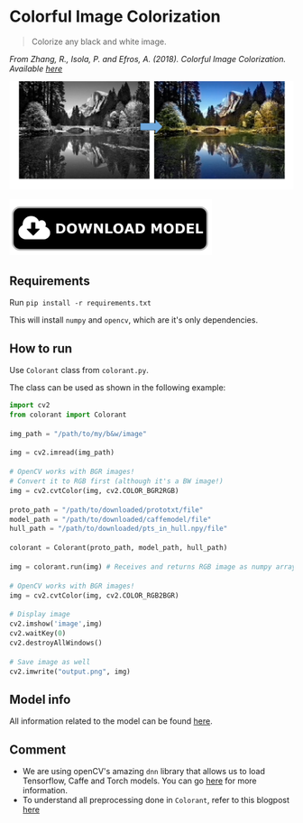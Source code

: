 # Colorful Image Colorization

> Colorize any black and white image.

*From Zhang, R., Isola, P. and Efros, A. (2018). Colorful Image Colorization. Available [here](http://richzhang.github.io/colorization/)*

![img](imgs/result.png)

<p align="left">
  <a href="https://github.com/iitzco/deepzoo/releases/download/model-upload-7/zhang_colorization.zip">
    <img src="../imgs/download-button.png" height=100/>
  </a>
</p>

## Requirements

Run `pip install -r requirements.txt`

This will install `numpy` and `opencv`, which are it's only dependencies.

## How to run

Use `Colorant` class from `colorant.py`. 

The class can be used as shown in the following example:

```python
import cv2
from colorant import Colorant

img_path = "/path/to/my/b&w/image"

img = cv2.imread(img_path)

# OpenCV works with BGR images!
# Convert it to RGB first (although it's a BW image!)
img = cv2.cvtColor(img, cv2.COLOR_BGR2RGB)

proto_path = "/path/to/downloaded/prototxt/file"
model_path = "/path/to/downloaded/caffemodel/file"
hull_path = "/path/to/downloaded/pts_in_hull.npy/file"

colorant = Colorant(proto_path, model_path, hull_path)

img = colorant.run(img) # Receives and returns RGB image as numpy array

# OpenCV works with BGR images!
img = cv2.cvtColor(img, cv2.COLOR_RGB2BGR)

# Display image
cv2.imshow('image',img)
cv2.waitKey(0)
cv2.destroyAllWindows()

# Save image as well
cv2.imwrite("output.png", img)
```

## Model info

All information related to the model can be found [here](http://richzhang.github.io/colorization/).

## Comment

* We are using openCV's amazing `dnn` library that allows us to load Tensorflow, Caffe and Torch models. You can go [here](https://github.com/iitzco/OpenCV-dnn-samples) for more information.
* To understand all preprocessing done in `Colorant`, refer to this blogpost [here](https://www.learnopencv.com/convolutional-neural-network-based-image-colorization-using-opencv/)

